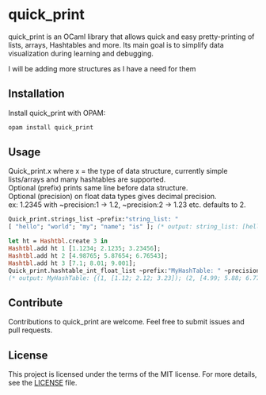 # quick_print

quick_print is an OCaml library that allows quick and easy pretty-printing of lists, arrays, Hashtables and more. Its main goal is to simplify data visualization during learning and debugging.

I will be adding more structures as I have a need for them

## Installation

Install quick_print with OPAM:

```bash
opam install quick_print
```

## Usage

Quick_print.x where x = the type of data structure, currently simple lists/arrays and many hashtables are supported.
<br/>Optional (prefix) prints same line before data structure.
<br/>Optional (precision) on float data types gives decimal precision.
<br/>ex: 1.2345 with ~precision:1 -> 1.2, ~precision:2 -> 1.23 etc. defaults to 2.

```ocaml
Quick_print.strings_list ~prefix:"string_list: "
[ "hello"; "world"; "my"; "name"; "is" ]; (* output: string_list: [hello; world; my; name; is] *)

let ht = Hashtbl.create 3 in
Hashtbl.add ht 1 [1.1234; 2.1235; 3.23456];
Hashtbl.add ht 2 [4.98765; 5.87654; 6.76543];
Hashtbl.add ht 3 [7.1; 8.01; 9.001];
Quick_print.hashtable_int_float_list ~prefix:"MyHashTable: " ~precision:2 ht
(* output: MyHashTable: {(1, [1.12; 2.12; 3.23]); (2, [4.99; 5.88; 6.77]); (3, [7.10; 8.01; 9.00]); } *)
```

## Contribute

Contributions to quick_print are welcome. Feel free to submit issues and pull requests.

## License

This project is licensed under the terms of the MIT license. For more details, see the [LICENSE](/LICENSE) file.
